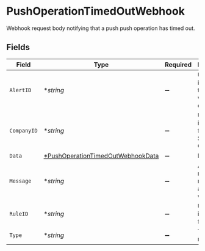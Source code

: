 # PushOperationTimedOutWebhook

Webhook request body notifying that a push push operation has timed out.


## Fields

| Field                                                                                        | Type                                                                                         | Required                                                                                     | Description                                                                                  | Example                                                                                      |
| -------------------------------------------------------------------------------------------- | -------------------------------------------------------------------------------------------- | -------------------------------------------------------------------------------------------- | -------------------------------------------------------------------------------------------- | -------------------------------------------------------------------------------------------- |
| `AlertID`                                                                                    | **string*                                                                                    | :heavy_minus_sign:                                                                           | Unique identifier of the webhook event.                                                      |                                                                                              |
| `CompanyID`                                                                                  | **string*                                                                                    | :heavy_minus_sign:                                                                           | Unique identifier for your SMB in Codat.                                                     | 8a210b68-6988-11ed-a1eb-0242ac120002                                                         |
| `Data`                                                                                       | [*PushOperationTimedOutWebhookData](../../models/shared/pushoperationtimedoutwebhookdata.md) | :heavy_minus_sign:                                                                           | N/A                                                                                          |                                                                                              |
| `Message`                                                                                    | **string*                                                                                    | :heavy_minus_sign:                                                                           | A human readable message about the webhook.                                                  |                                                                                              |
| `RuleID`                                                                                     | **string*                                                                                    | :heavy_minus_sign:                                                                           | Unique identifier for the rule.                                                              |                                                                                              |
| `Type`                                                                                       | **string*                                                                                    | :heavy_minus_sign:                                                                           | The type of rule.                                                                            |                                                                                              |